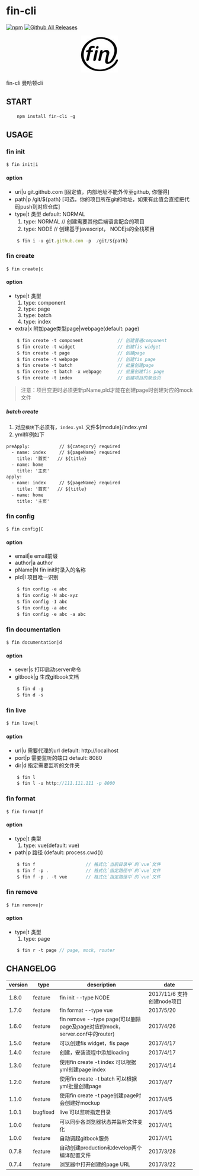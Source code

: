 # fin-cli

[![npm](https://img.shields.io/npm/v/fin-cli.svg)](https://www.npmjs.com/package/fin-cli)
[![Github All Releases](https://img.shields.io/npm/dm/fin-cli.svg)](https://www.npmjs.com/package/fin-cli)

<center>

![](./static/image/logo.jpg)
</center>

fin-cli  曼哈顿cli

## START
```javascript
    npm install fin-cli -g

```

## USAGE

### fin init
    $ fin init|i
#### option

 - uri|u git.github.com  [固定值，内部地址不能外传至github, 你懂得]
 - path|p /git/${path}  [可选，你的项目所在git的地址，如果有此值会直接把代码push到对应仓库]
 - type|t 类型 default: NORMAL
    1. type: NORMAL                     // 创建需要其他后端语言配合的项目
    2. type: NODE                       // 创建基于javascript， NODEjs的全栈项目

```javascript
    $ fin i -u git.github.com -p  /git/${path}
```

### fin create
    $ fin create|c
#### option

 - type|t 类型
    1. type: component
    2. type: page
    3. type: batch
    4. type: index
 - extra|x 附加page类型page|webpage(default: page)
 
```javascript
    $ fin create -t component             // 创建普通component
    $ fin create -t widget                // 创建fis widget
    $ fin create -t page                  // 创建page
    $ fin create -t webpage               // 创建fis page
    $ fin create -t batch                 // 批量创建page
    $ fin create -t batch -x webpage      // 批量创建fis page
    $ fin create -t index                 // 创建项目的聚合页
```

>注意：项目变更时必须更新pName,pId才能在创建page时创建对应的mock文件

##### batch create

1. 对应`模块`下必须有，`index.yml` 文件${module}/index.yml
2. yml样例如下
```
preApply:           // ${category} required
  - name: index     // ${pageName} required
    title: '首页'   // ${title}
  - name: home
    title: '主页'
apply:
  - name: index     // ${pageName} required
    title: '首页'   // ${title}
  - name: home
    title: '主页'
```

### fin config
    $ fin config|C
#### option

 - email|e email前缀
 - author|a author
 - pName|N fin init时录入的名称
 - pId|I 项目唯一识别


```javascript
    $ fin config -e abc
    $ fin config -N abc-xyz
    $ fin config -I abc
    $ fin config -a abc
    $ fin config -e abc -a abc
```

### fin documentation
    $ fin documentation|d
#### option

 - sever|s 打印启动server命令
 - gitbook|g 生成gitbook文档
 
```javascript
    $ fin d -g
    $ fin d -s
```

### fin live
    $ fin live|l
#### option

 - url|u 需要代理的url default: http://localhost
 - port|p 需要监听的端口 default: 8080
 - dir|d 指定需要监听的文件夹
 
```javascript
    $ fin l
    $ fin l -u http://111.111.111 -p 8000
```

### fin format
    $ fin format|f
#### option

 - type|t 类型
    1. type: vue(default: vue)
 - path|p 路径 (default: process.cwd())
 
```javascript
    $ fin f                   // 格式化`当前目录中`的`vue`文件
    $ fin f -p .              // 格式化`指定路径中`的`vue`文件
    $ fin f -p . -t vue       // 格式化`指定路径中`的`vue`文件
```


### fin remove
    $ fin remove|r
#### option

 - type|t 类型
    1. type: page
 
```javascript
    $ fin r -t page // page, mock, router
```

## CHANGELOG

|version|type|description|date|
|---|---|---|---|
|1.8.0|feature|fin init --type NODE|2017/11/6 支持创建node项目|
|1.7.0|feature|fin format --type vue|2017/5/20|
|1.6.0|feature|fin remove --type page(可以删除page及page对应的mock，server.conf中的router)|2017/4/26|
|1.5.0|feature|可以创建fis widget，fis page|2017/4/17|
|1.4.0|feature|创建，安装流程中添加loading|2017/4/17|
|1.3.0|feature|使用fin create -t index 可以根据yml创建page index|2017/4/14|
|1.2.0|feature|使用fin create -t batch 可以根据yml批量创建page|2017/4/7|
|1.1.0|feature|使用fin create -t page创建page时会创建好mockup|2017/4/5|
|1.0.1|bugfixed|live 可以监听指定目录|2017/4/5|
|1.0.0|feature|可以同步各浏览器状态并监听文件变化|2017/4/1|
|1.0.0|feature|自动调起gitbook服务|2017/4/1|
|0.7.8|feature|自动创建production和develop两个编译配置文件|2017/3/28|
|0.7.4|feature|浏览器中打开创建的page URL|2017/3/22|
 